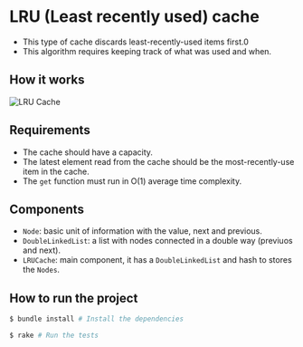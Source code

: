 # LRU (Least recently used) cache

- This type of cache discards least-recently-used items first.0
- This algorithm requires keeping track of what was used and when.

## How it works

![LRU Cache](https://miro.medium.com/v2/resize:fit:753/1*bUJkQw-fNIkQvuRVtI8jlg@2x.jpeg)

## Requirements

- The cache should have a capacity.
- The latest element read from the cache should be the most-recently-use item in the cache.
- The `get` function must run in O(1) average time complexity.

## Components

- `Node`: basic unit of information with the value, next and previous.
- `DoubleLinkedList`: a list with nodes connected in a double way (previuos and next).
- `LRUCache`: main component, it has a `DoubleLinkedList` and hash to stores the `Nodes`.

## How to run the project

```sh
$ bundle install # Install the dependencies

$ rake # Run the tests
```
